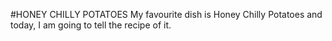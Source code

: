 #HONEY CHILLY POTATOES
My favourite dish is Honey Chilly Potatoes and today, I am going to tell the recipe of it.